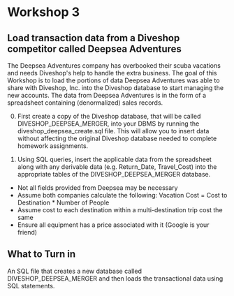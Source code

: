 # Workshop 3
## Load transaction data from a Diveshop competitor called Deepsea Adventures
The Deepsea Adventures company has overbooked their scuba vacations and needs Diveshop's help to handle the extra business. The goal of this Workshop is to load the portions of data Deepsea Adventures was able to share with Diveshop, Inc. into the Diveshop database to start managing the new accounts. The data from Deepsea Adventures is in the form of a spreadsheet containing (denormalized) sales records.

0.  First create a copy of the Diveshop database, that will be called DIVESHOP_DEEPSEA_MERGER, into your DBMS by running the diveshop_deepsea_create.sql file. This will allow you to insert data without affecting the original Diveshop database needed to complete homework assignments.

1.  Using SQL queries, insert the applicable data from the spreadsheet along with any derivable data (e.g. Return_Date, Travel_Cost) into the appropriate tables of the DIVESHOP_DEEPSEA_MERGER database.

* Not all fields provided from Deepsea may be necessary
* Assume both companies calculate the following: Vacation Cost = Cost to Destination * Number of People
* Assume cost to each destination within a multi-destination trip cost the same
* Ensure all equipment has a price associated with it (Google is your friend)
  
## What to Turn in
An SQL file that creates a new database called DIVESHOP_DEEPSEA_MERGER and then loads the transactional data using SQL statements.
